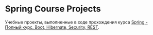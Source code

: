 # Spring Course Projects

Учебные проекты, выполненные в ходе прохождения курса [Spring - Полный курс. Boot, Hibernate, Security, REST](https://swiftbook.org/courses/438/show_promo).
